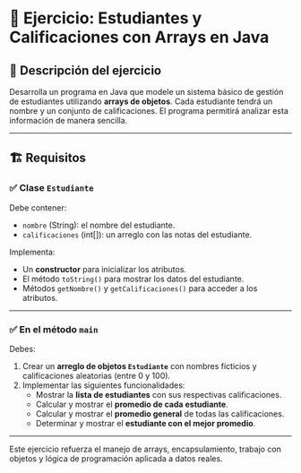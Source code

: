 # 📘 Ejercicio: Estudiantes y Calificaciones con Arrays en Java

## 🧠 Descripción del ejercicio

Desarrolla un programa en Java que modele un sistema básico de gestión de estudiantes utilizando **arrays de objetos**. Cada estudiante tendrá un nombre y un conjunto de calificaciones. El programa permitirá analizar esta información de manera sencilla.

---

## 🏗️ Requisitos

### ✅ Clase `Estudiante`
Debe contener:
- `nombre` (String): el nombre del estudiante.
- `calificaciones` (int[]): un arreglo con las notas del estudiante.

Implementa:
- Un **constructor** para inicializar los atributos.
- El método `toString()` para mostrar los datos del estudiante.
- Métodos `getNombre()` y `getCalificaciones()` para acceder a los atributos.

---

### ✅ En el método `main`
Debes:

1. Crear un **arreglo de objetos `Estudiante`** con nombres ficticios y calificaciones aleatorias (entre 0 y 100).
2. Implementar las siguientes funcionalidades:
   - Mostrar la **lista de estudiantes** con sus respectivas calificaciones.
   - Calcular y mostrar el **promedio de cada estudiante**.
   - Calcular y mostrar el **promedio general** de todas las calificaciones.
   - Determinar y mostrar el **estudiante con el mejor promedio**.

---


Este ejercicio refuerza el manejo de arrays, encapsulamiento, trabajo con objetos y lógica de programación aplicada a datos reales.

